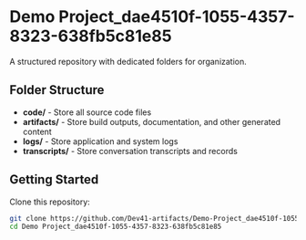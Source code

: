 # Demo Project_dae4510f-1055-4357-8323-638fb5c81e85
A structured repository with dedicated folders for organization.

## Folder Structure

- **code/** - Store all source code files
- **artifacts/** - Store build outputs, documentation, and other generated content
- **logs/** - Store application and system logs
- **transcripts/** - Store conversation transcripts and records

## Getting Started

Clone this repository:
```bash
git clone https://github.com/Dev41-artifacts/Demo-Project_dae4510f-1055-4357-8323-638fb5c81e85
cd Demo Project_dae4510f-1055-4357-8323-638fb5c81e85
```
